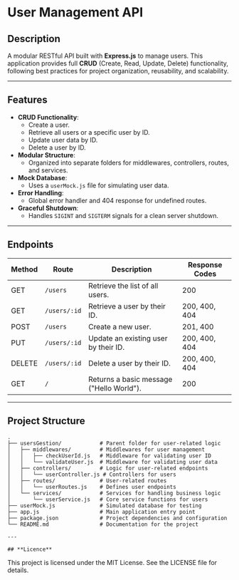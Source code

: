 # User Management API

## **Description**

A modular RESTful API built with **Express.js** to manage users. This application provides full **CRUD** (Create, Read, Update, Delete) functionality, following best practices for project organization, reusability, and scalability.

---

## **Features**

- **CRUD Functionality**:
  - Create a user.
  - Retrieve all users or a specific user by ID.
  - Update user data by ID.
  - Delete a user by ID.
- **Modular Structure**:
  - Organized into separate folders for middlewares, controllers, routes, and services.
- **Mock Database**:
  - Uses a `userMock.js` file for simulating user data.
- **Error Handling**:
  - Global error handler and 404 response for undefined routes.
- **Graceful Shutdown**:
  - Handles `SIGINT` and `SIGTERM` signals for a clean server shutdown.

---

## **Endpoints**

| Method | Route        | Description                              | Response Codes |
| ------ | ------------ | ---------------------------------------- | -------------- |
| GET    | `/users`     | Retrieve the list of all users.          | 200            |
| GET    | `/users/:id` | Retrieve a user by their ID.             | 200, 400, 404  |
| POST   | `/users`     | Create a new user.                       | 201, 400       |
| PUT    | `/users/:id` | Update an existing user by their ID.     | 200, 400, 404  |
| DELETE | `/users/:id` | Delete a user by their ID.               | 200, 400, 404  |
| GET    | `/`          | Returns a basic message ("Hello World"). | 200            |

---

## **Project Structure**

```plaintext
.
├── usersGestion/            # Parent folder for user-related logic
│   ├── middlewares/         # Middlewares for user management
│   │   ├── checkUserId.js   # Middleware for validating user ID
│   │   └── validateUser.js  # Middleware for validating user data
│   ├── controllers/         # Logic for user-related endpoints
│   │   └── userController.js # Controllers for users
│   ├── routes/              # User-related routes
│   │   └── userRoutes.js    # Defines user endpoints
│   └── services/            # Services for handling business logic
│       └── userService.js   # Core service functions for users
├── userMock.js              # Simulated database for testing
├── app.js                   # Main application entry point
├── package.json             # Project dependencies and configuration
└── README.md                # Documentation for the project

---

## **Licence**

```

This project is licensed under the MIT License. See the LICENSE file for details.
